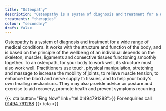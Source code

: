 ```yaml
---
title: "Osteopathy"
description: "Osteopathy is a system of diagnosis and treatment for a wide range of medical conditions."
treatments: "therapies"
colour: "secondary"
draft: false
---
```


Osteopathy is a system of diagnosis and treatment for a wide range of medical conditions. It works with the structure and function of the body, and is based on the principle of the wellbeing of an individual depends on the skeleton, muscles, ligaments and connective tissues functioning smoothly together. To an osteopath, for your body to work well, its structure must also work well. Practitioners use touch, physical manipulation, stretching and massage to increase the mobility of joints, to relieve muscle tension, to enhance the blood and nerve supply to tissues, and to help your body's own healing mechanisms. They may also provide advice on posture and exercise to aid recovery, promote health and prevent symptoms recurring.

{{< cta button="Ring Now" link="tel:01494791288">}}
For enquiries call [01494 791288](tel:01494791288)
{{< /cta >}}